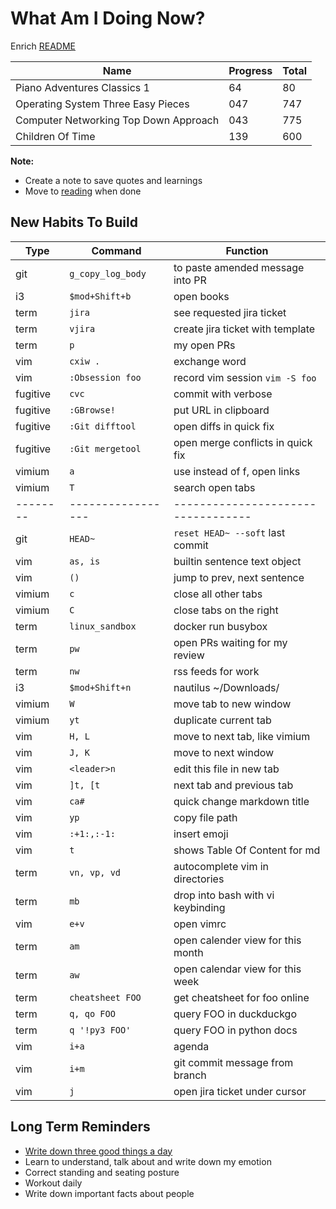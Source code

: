 # What Am I Doing Now?

Enrich [README](./readmereadme.md)

| Name                                  | Progress | Total |
| ------------------------------------- | -------- | ----- |
| Piano Adventures Classics 1           | 64       | 80    |
| Operating System Three Easy Pieces    | 047      | 747   |
| Computer Networking Top Down Approach | 043      | 775   |
| Children Of Time                      | 139      | 600   |

**Note:**

- Create a note to save quotes and learnings
- Move to [reading](./reading.md) when done

## New Habits To Build

| Type     | Command           | Function                           |
| -------- | ----------------- | ---------------------------------- |
| git      | `g_copy_log_body` | to paste amended message into PR   |
| i3       | `$mod+Shift+b`    | open books                         |
| term     | `jira`            | see requested jira ticket          |
| term     | `vjira`           | create jira ticket with template   |
| term     | `p`               | my open PRs                        |
| vim      | `cxiw .`          | exchange word                      |
| vim      | `:Obsession foo`  | record vim session `vim -S foo`    |
| fugitive | `cvc`             | commit with verbose                |
| fugitive | `:GBrowse!`       | put URL in clipboard               |
| fugitive | `:Git difftool`   | open diffs in quick fix            |
| fugitive | `:Git mergetool`  | open merge conflicts in quick fix  |
| vimium   | `a`               | use instead of f, open links       |
| vimium   | `T`               | search open tabs                   |
| -------- | ----------------- | ---------------------------------- |
| git      | `HEAD~`           | `reset HEAD~ --soft` last commit   |
| vim      | `as, is`          | builtin sentence text object       |
| vim      | `()`              | jump to prev, next sentence        |
| vimium   | `c`               | close all other tabs               |
| vimium   | `C`               | close tabs on the right            |
| term     | `linux_sandbox`   | docker run busybox                 |
| term     | `pw`              | open PRs waiting for my review     |
| term     | `nw`              | rss feeds for work                 |
| i3       | `$mod+Shift+n`    | nautilus ~/Downloads/              |
| vimium   | `W`               | move tab to new window             |
| vimium   | `yt`              | duplicate  current tab             |
| vim      | `H, L`            | move to next tab, like vimium      |
| vim      | `J, K`            | move to next window                |
| vim      | `<leader>n`       | edit this file in new tab          |
| vim      | `]t, [t`          | next tab and previous tab          |
| vim      | `ca#`             | quick change markdown title        |
| vim      | `yp`              | copy file path                     |
| vim      | `:+1:,:-1:`       | insert emoji                       |
| vim      | `t`               | shows Table Of Content for md      |
| term     | `vn, vp, vd`      | autocomplete vim in directories    |
| term     | `mb`              | drop into bash with vi keybinding  |
| vim      | `e+v`             | open vimrc                         |
| term     | `am`              | open calender view for this month  |
| term     | `aw`              | open calendar view for this week   |
| term     | `cheatsheet FOO`  | get cheatsheet for foo online      |
| term     | `q, qo FOO`       | query FOO in duckduckgo            |
| term     | `q '!py3 FOO'`    | query FOO in python docs           |
| vim      | `i+a`             | agenda                             |
| vim      | `i+m`             | git commit message from branch     |
| vim      | `j`               | open jira ticket under cursor      |

## Long Term Reminders

- [Write down three good things a day](https://ggia.berkeley.edu/practice/three-good-things)
- Learn to understand, talk about and write down my emotion
- Correct standing and seating posture
- Workout daily
- Write down important facts about people
